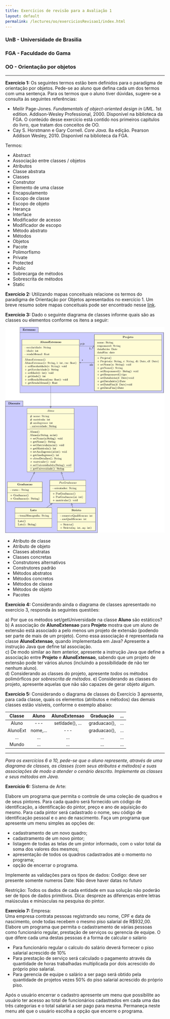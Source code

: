 ```yaml
---
title: Exercícios de revisão para a Avaliação 1
layout: default
permalink: /lectures/oo/exerciciosRevisao1/index.html
---
```


### UnB - Universidade de Brasilia
### FGA - Faculdade do Gama
### OO - Orientação por objetos
------


**Exercício 1:**  Os seguintes termos estão bem definidos para o paradigma de
orientação por objetos. Pede-se ao aluno que defina cada um dos termos com uma
sentença. Para os termos que o aluno tiver dúvidas, sugere-se a consulta às
seguintes referências: 

* Meilir Page-Jones. *Fundamentals of object-oriented design in UML*. 1st
  edition. Addison-Wesley Professional, 2000. Disponível na biblioteca da FGA.
  O conteúdo desse exercício está contido nos primeiros capítulos do livro, que
  tratam dos conceitos de OO.
* Cay S. Horstmann e Gary Cornell. *Core Java*. 8a edição. Pearson Addison
  Wesley, 2010. Disponível na biblioteca da FGA. 

Termos:

* Abstract
* Associação entre classes / objetos
* Atributos
* Classe abstrata
* Classes
* Construtor
* Elemento de uma classe
* Encapsulamento
* Escopo de classe
* Escopo de objeto
* Herança
* Interface
* Modificador de acesso
* Modificador de escopo
* Método abstrato
* Métodos
* Objetos
* Pacote
* Polimorfismo
* Private
* Protected
* Public
* Sobrecarga de métodos
* Sobrescrita de métodos
* Static


**Exercício 2:** Utilizando mapas conceituais relacione os termos do paradigma
de Orientação por Objetos apresentados no exercício 1. Um breve resumo sobre
mapas conceituais pode ser encontrado nesse
[link](http://www2.pelotas.ifsul.edu.br/glaucius/mpet_mcpf/material_apoio/apres_Mapas_Conceituais.pdf). 

**Exercício 3:** Dado o seguinte diagrama de classes informe quais são as
classes ou elementos conforme os itens a seguir:

![](/lectures/oo/exerciciosRevisao1/exercise3.png)

* Atributo de classe
* Atributo de objeto
* Classes abstratas
* Classes concretas
* Construtores alternativos
* Construtores padrão
* Métodos abstratos
* Métodos concretos
* Métodos de classe
* Métodos de objeto
* Pacotes



**Exercício 4:** Considerando ainda o diagrama de classes apresentado no
exercício 3, responda às seguintes questões:

  a) Por que os métodos set/getUniversidade na classe **Aluno** são estáticos?
  b) A associação de **AlunoExtensao** para **Projeto** mostra que um aluno de
extensão está associado a pelo menos um projeto de extensão (podendo ser parte
de mais de um projeto). Como essa associação é representada na classe
**AlunoExtensao**, quando implementada em Java? Apresente a instrução Java que
define tal associação.    
  c) De modo similar ao item anterior, apresente a instrução Java que define a
associação entre **Projeto** e **AlunoExtensao**, sabendo que um projeto de
extensão pode ter vários alunos (incluindo a possibilidade de não ter nenhum
aluno).    
  d) Considerando as classes do projeto, apresente *todos* os métodos
polimórficos por *sobrescrita de métodos*.
  e) Considerando as classes do projeto, apresente aquelas que não são capazes
de gerar objeto algum. 



**Exercício 5:** Considerando o diagrama de classes do Exercício 3 apresente,
para cada classe, quais os elementos (atributos e métodos) das demais classes
estão visíveis, conforme o exemplo abaixo:

| Classe | Aluno  | AlunoExtensao   | Graduação   | ... |
|:------:|:------:|:---------------:|:-----------:|:---:|
|Aluno   |  ---   | setIdade(), ... | graduacao(),| ... |
|AlunoExt|nome,...|      ---        | graduacao(),| ... |
|  ...   |  ...   |      ...        |   ...       | ... |
|Mundo   |  ...   |      ...        |   ...       | ... |

---

*Para os exercícios 6 a 10, pede-se que o aluno represente, através de uma
diagrama de classes, as classes (com seus atributos e métodos) e suas
associações de modo a atender o cenário descrito. Implemente as classes e seus
métodos em Java.* 


**Exercício 6:** Sistema de Arte:

Elabore um programa que permita o controle de uma coleção de quadros e de seus
pintores. Para cada quadro será fornecido um código de identificação, a
identificação do pintor, preço e ano de aquisição do mesmo.  Para cada pintor
será cadastrado o nome, seu código de identificação pessoal e o ano de
nascimento.  Faça um programa que apresente um menu simples as opções de:
  * cadastramento de um novo quadro; 
  * cadastramento de um novo pintor; 
  * listagem de todas as telas de um pintor informado, com o valor total da soma
    dos valores dos mesmos;
  * apresentação de todos os quadros cadastrados até o momento no programa; 
  * opção de encerrar o programa.

Implemente as validações para os tipos de dados: Codigo: deve ser presente
somente numeros Date: Não deve haver datas no futuro

Restrição: Todos os dados de cada entidade em sua solução não poderão ser de
tipos de dados primitivos.  Dica: despreze as diferenças entre letras maiúsculas
e minúsculas na pesquisa do pintor.


**Exercício 7:** Empresa:   
Uma empresa contrata pessoas registrando seu nome, CPF e data de nascimento,
onde todas recebem o mesmo piso salarial de R$932,00.  Elabore um programa que
permita o cadastramento de várias pessoas como funcionário regular, prestação de
serviços ou gerencia de equipe.  O que difere cada uma destas pessoas é a forma
de calcular o salário
  * Para funcionário regular o calculo do salário deverá fornecer o piso
    salarial acrescido de 10%
  * Para prestação de serviço será calculado o pagamento através da quantidade
    de horas trabalhadas multiplicada por dois acrescido do próprio piso
salarial.
  * Para gerencia de equipe o salário a ser pago será obtido pela quantidade de
    projetos vezes 50% do piso salarial acrescido do próprio piso.

Após o usuário encerrar o cadastro apresente um menu que possibilite ao usuário
ter acesso ao total de funcionários cadastrados em cada uma das três categorias
e o total salarial a ser pago para mesma. Permaneça neste menu até que o usuário
escolha a opção que encerre o programa.
